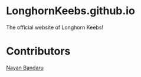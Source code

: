 # LonghornKeebs.github.io
The official website of Longhorn Keebs!

# Contributors
[Nayan Bandaru](https://github.com/nayanbandaru)

